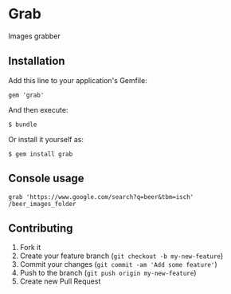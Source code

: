 # Grab

Images grabber

## Installation

Add this line to your application's Gemfile:

    gem 'grab'

And then execute:

    $ bundle

Or install it yourself as:

    $ gem install grab

## Console usage

    grab 'https://www.google.com/search?q=beer&tbm=isch' /beer_images_folder

## Contributing

1. Fork it
2. Create your feature branch (`git checkout -b my-new-feature`)
3. Commit your changes (`git commit -am 'Add some feature'`)
4. Push to the branch (`git push origin my-new-feature`)
5. Create new Pull Request
